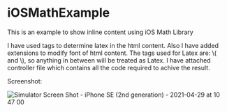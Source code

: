 # iOSMathExample
This is an example to show inline content using iOS Math Library


I have used tags to determine latex in the html content. Also I have added extensions to modify font of html content. The tags used for Latex are: \\( and \\), so anything in between will be treated as Latex. I have attached controller file which contains all the code required to achive the result.

Screenshot:

![Simulator Screen Shot - iPhone SE (2nd generation) - 2021-04-29 at 10 47 00](https://user-images.githubusercontent.com/16999326/116505458-8e602500-a8d8-11eb-877f-9380a99d7f41.png)
